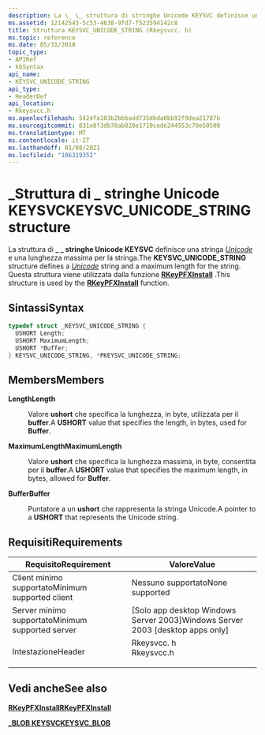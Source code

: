 ```yaml
---
description: La \_ \_ struttura di stringhe Unicode KEYSVC definisce una stringa Unicode e una lunghezza massima per la stringa. Questa struttura viene utilizzata dalla funzione RKeyPFXInstall.
ms.assetid: 12142543-5c53-4638-9fd7-f523594142c8
title: Struttura KEYSVC_UNICODE_STRING (Rkeysvcc. h)
ms.topic: reference
ms.date: 05/31/2018
topic_type:
- APIRef
- kbSyntax
api_name:
- KEYSVC_UNICODE_STRING
api_type:
- HeaderDef
api_location:
- Rkeysvcc.h
ms.openlocfilehash: 5424fa103b2bbbadd735dbda0bb92f9dea21787b
ms.sourcegitcommit: 831e8f3db78ab820e1710cede244553c70e50500
ms.translationtype: MT
ms.contentlocale: it-IT
ms.lasthandoff: 01/08/2021
ms.locfileid: "106319352"
---
```

# <a name="keysvc_unicode_string-structure"></a><span data-ttu-id="f3e88-104">\_Struttura di \_ stringhe Unicode KEYSVC</span><span class="sxs-lookup"><span data-stu-id="f3e88-104">KEYSVC\_UNICODE\_STRING structure</span></span>

<span data-ttu-id="f3e88-105">La struttura di **\_ \_ stringhe Unicode KEYSVC** definisce una stringa [*Unicode*](../secgloss/u-gly.md) e una lunghezza massima per la stringa.</span><span class="sxs-lookup"><span data-stu-id="f3e88-105">The **KEYSVC\_UNICODE\_STRING** structure defines a [*Unicode*](../secgloss/u-gly.md) string and a maximum length for the string.</span></span> <span data-ttu-id="f3e88-106">Questa struttura viene utilizzata dalla funzione [**RKeyPFXInstall**](rkeypfxinstall.md) .</span><span class="sxs-lookup"><span data-stu-id="f3e88-106">This structure is used by the [**RKeyPFXInstall**](rkeypfxinstall.md) function.</span></span>

## <a name="syntax"></a><span data-ttu-id="f3e88-107">Sintassi</span><span class="sxs-lookup"><span data-stu-id="f3e88-107">Syntax</span></span>


```C++
typedef struct _KEYSVC_UNICODE_STRING {
  USHORT Length;
  USHORT MaximumLength;
  USHORT *Buffer;
} KEYSVC_UNICODE_STRING, *PKEYSVC_UNICODE_STRING;
```



## <a name="members"></a><span data-ttu-id="f3e88-108">Members</span><span class="sxs-lookup"><span data-stu-id="f3e88-108">Members</span></span>

<dl> <dt>

<span data-ttu-id="f3e88-109">**Length**</span><span class="sxs-lookup"><span data-stu-id="f3e88-109">**Length**</span></span>
</dt> <dd>

<span data-ttu-id="f3e88-110">Valore **ushort** che specifica la lunghezza, in byte, utilizzata per il **buffer**.</span><span class="sxs-lookup"><span data-stu-id="f3e88-110">A **USHORT** value that specifies the length, in bytes, used for **Buffer**.</span></span>

</dd> <dt>

<span data-ttu-id="f3e88-111">**MaximumLength**</span><span class="sxs-lookup"><span data-stu-id="f3e88-111">**MaximumLength**</span></span>
</dt> <dd>

<span data-ttu-id="f3e88-112">Valore **ushort** che specifica la lunghezza massima, in byte, consentita per il **buffer**.</span><span class="sxs-lookup"><span data-stu-id="f3e88-112">A **USHORT** value that specifies the maximum length, in bytes, allowed for **Buffer**.</span></span>

</dd> <dt>

<span data-ttu-id="f3e88-113">**Buffer**</span><span class="sxs-lookup"><span data-stu-id="f3e88-113">**Buffer**</span></span>
</dt> <dd>

<span data-ttu-id="f3e88-114">Puntatore a un **ushort** che rappresenta la stringa Unicode.</span><span class="sxs-lookup"><span data-stu-id="f3e88-114">A pointer to a **USHORT** that represents the Unicode string.</span></span>

</dd> </dl>

## <a name="requirements"></a><span data-ttu-id="f3e88-115">Requisiti</span><span class="sxs-lookup"><span data-stu-id="f3e88-115">Requirements</span></span>



| <span data-ttu-id="f3e88-116">Requisito</span><span class="sxs-lookup"><span data-stu-id="f3e88-116">Requirement</span></span> | <span data-ttu-id="f3e88-117">Valore</span><span class="sxs-lookup"><span data-stu-id="f3e88-117">Value</span></span> |
|-------------------------------------|---------------------------------------------------------------------------------------|
| <span data-ttu-id="f3e88-118">Client minimo supportato</span><span class="sxs-lookup"><span data-stu-id="f3e88-118">Minimum supported client</span></span><br/> | <span data-ttu-id="f3e88-119">Nessuno supportato</span><span class="sxs-lookup"><span data-stu-id="f3e88-119">None supported</span></span><br/>                                                             |
| <span data-ttu-id="f3e88-120">Server minimo supportato</span><span class="sxs-lookup"><span data-stu-id="f3e88-120">Minimum supported server</span></span><br/> | <span data-ttu-id="f3e88-121">\[Solo app desktop Windows Server 2003\]</span><span class="sxs-lookup"><span data-stu-id="f3e88-121">Windows Server 2003 \[desktop apps only\]</span></span><br/>                                  |
| <span data-ttu-id="f3e88-122">Intestazione</span><span class="sxs-lookup"><span data-stu-id="f3e88-122">Header</span></span><br/>                   | <dl> <span data-ttu-id="f3e88-123"><dt>Rkeysvcc. h</dt></span><span class="sxs-lookup"><span data-stu-id="f3e88-123"><dt>Rkeysvcc.h</dt></span></span> </dl> |



## <a name="see-also"></a><span data-ttu-id="f3e88-124">Vedi anche</span><span class="sxs-lookup"><span data-stu-id="f3e88-124">See also</span></span>

<dl> <dt>

[<span data-ttu-id="f3e88-125">**RKeyPFXInstall**</span><span class="sxs-lookup"><span data-stu-id="f3e88-125">**RKeyPFXInstall**</span></span>](rkeypfxinstall.md)
</dt> <dt>

[<span data-ttu-id="f3e88-126">**\_BLOB KEYSVC**</span><span class="sxs-lookup"><span data-stu-id="f3e88-126">**KEYSVC\_BLOB**</span></span>](keysvc-blob.md)
</dt> </dl>

 

 
